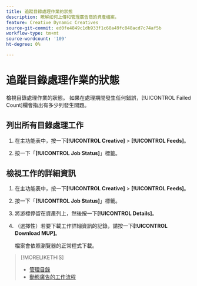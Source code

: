 ```yaml
---
title: 追蹤目錄處理作業的狀態
description: 瞭解如何上傳和管理廣告商的資產檔案。
feature: Creative Dynamic Creatives
source-git-commit: ed0fe4849c1db933f1c68a49fc848acd7c74af5b
workflow-type: tm+mt
source-wordcount: '109'
ht-degree: 0%

---
```


# 追蹤目錄處理作業的狀態

檢視目錄處理作業的狀態。 如果在處理期間發生任何錯誤，[!UICONTROL Failed Count]欄會指出有多少列發生問題。

<!-- Validate and reword:

By clicking on "View Failure" on the right, you can see further details about the error. The most common errors are "Image processing error" where there is a missing image asset, or "Duplicate partnum" where the unique column has a non-unique name that is referenced in another feed or within the same feed file.

-->

## 列出所有目錄處理工作

1. 在主功能表中，按一下&#x200B;**[!UICONTROL Creative]** > **[!UICONTROL Feeds]**。

1. 按一下「**[!UICONTROL Job Status]**」標籤。

## 檢視工作的詳細資訊

1. 在主功能表中，按一下&#x200B;**[!UICONTROL Creative]** > **[!UICONTROL Feeds]**。

1. 按一下「**[!UICONTROL Job Status]**」標籤。

1. 將游標停留在資產列上，然後按一下&#x200B;**[!UICONTROL Details]**。

1. （選擇性）若要下載工作詳細資訊的記錄，請按一下&#x200B;**[!UICONTROL Download MUP]**。<!-- What does this mean? -->

   檔案會依照瀏覽器的正常程式下載。

>[!MORELIKETHIS]
>
>* [管理目錄](/help/creative/feeds/catalog-manage.md)
>* [動態廣告的工作流程](/help/creative/introduction/workflow-dynamic-ads.md)
